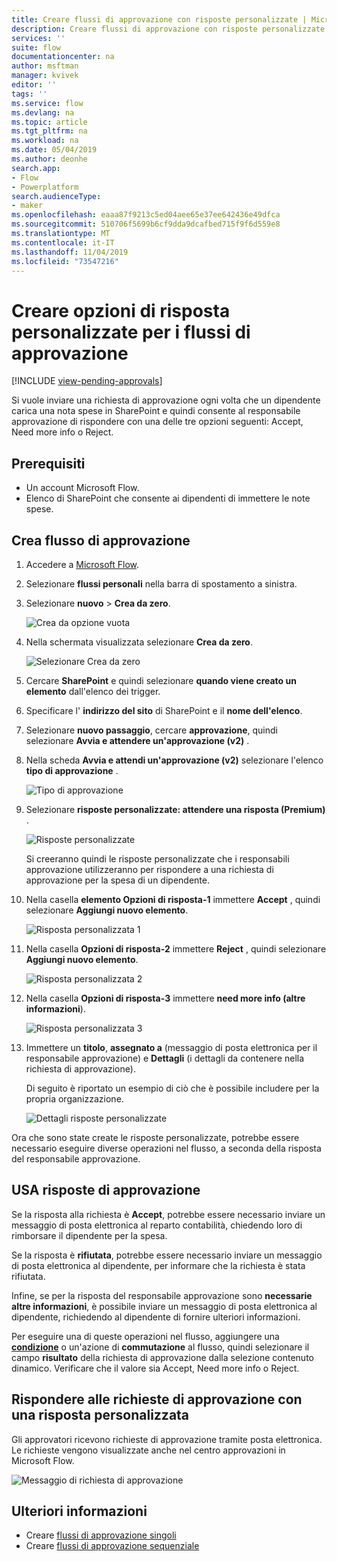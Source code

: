 ```yaml
---
title: Creare flussi di approvazione con risposte personalizzate | Microsoft Docs
description: Creare flussi di approvazione con risposte personalizzate.
services: ''
suite: flow
documentationcenter: na
author: msftman
manager: kvivek
editor: ''
tags: ''
ms.service: flow
ms.devlang: na
ms.topic: article
ms.tgt_pltfrm: na
ms.workload: na
ms.date: 05/04/2019
ms.author: deonhe
search.app:
- Flow
- Powerplatform
search.audienceType:
- maker
ms.openlocfilehash: eaaa87f9213c5ed04aee65e37ee642436e49dfca
ms.sourcegitcommit: 510706f5699b6cf9dda9dcafbed715f9f6d559e8
ms.translationtype: MT
ms.contentlocale: it-IT
ms.lasthandoff: 11/04/2019
ms.locfileid: "73547216"
---
```

# <a name="create-custom-response-options-for-approval-flows"></a>Creare opzioni di risposta personalizzate per i flussi di approvazione
[!INCLUDE [view-pending-approvals](includes/cc-rebrand.md)]

Si vuole inviare una richiesta di approvazione ogni volta che un dipendente carica una nota spese in SharePoint e quindi consente al responsabile approvazione di rispondere con una delle tre opzioni seguenti: Accept, Need more info o Reject.


## <a name="prerequisites"></a>Prerequisiti

- Un account Microsoft Flow.
- Elenco di SharePoint che consente ai dipendenti di immettere le note spese.

## <a name="create-approval-flow"></a>Crea flusso di approvazione
1. Accedere a [Microsoft Flow](https://flow.microsoft.com).
1. Selezionare **flussi personali** nella barra di spostamento a sinistra.
1. Selezionare **nuovo** > **Crea da zero**.

    ![Crea da opzione vuota](media/create-approval-response-options/create-approval-response-options.png)

1. Nella schermata visualizzata selezionare **Crea da zero**. 

    ![Selezionare Crea da zero](media/create-approval-response-options/create-from-blank.png)

1. Cercare **SharePoint** e quindi selezionare **quando viene creato un elemento** dall'elenco dei trigger. 

1. Specificare l' **indirizzo del sito** di SharePoint e il **nome dell'elenco**. 

1. Selezionare **nuovo passaggio**, cercare **approvazione**, quindi selezionare **Avvia e attendere un'approvazione (v2)** .

1. Nella scheda **Avvia e attendi un'approvazione (v2)** selezionare l'elenco **tipo di approvazione** .

    ![Tipo di approvazione](media/create-approval-response-options/select-approval-type.png)

1. Selezionare **risposte personalizzate: attendere una risposta (Premium)** .

    ![Risposte personalizzate](media/create-approval-response-options/select-custom-responses.png)

    Si creeranno quindi le risposte personalizzate che i responsabili approvazione utilizzeranno per rispondere a una richiesta di approvazione per la spesa di un dipendente.


1. Nella casella **elemento Opzioni di risposta-1** immettere **Accept** , quindi selezionare **Aggiungi nuovo elemento**. 

    ![Risposta personalizzata 1](media/create-approval-response-options/enter-response-1.png)

1. Nella casella **Opzioni di risposta-2** immettere **Reject** , quindi selezionare **Aggiungi nuovo elemento**.

    ![Risposta personalizzata 2](media/create-approval-response-options/enter-response-2.png)

1. Nella casella **Opzioni di risposta-3** immettere **need more info (altre informazioni**).

    ![Risposta personalizzata 3](media/create-approval-response-options/enter-response-3.png)   
    

1. Immettere un **titolo**, **assegnato a** (messaggio di posta elettronica per il responsabile approvazione) e **Dettagli** (i dettagli da contenere nella richiesta di approvazione).

    Di seguito è riportato un esempio di ciò che è possibile includere per la propria organizzazione.

    ![Dettagli risposte personalizzate](media/create-approval-response-options/enter-title-assigned-to-details.png)


Ora che sono state create le risposte personalizzate, potrebbe essere necessario eseguire diverse operazioni nel flusso, a seconda della risposta del responsabile approvazione.


## <a name="use-approval-responses"></a>USA risposte di approvazione 

Se la risposta alla richiesta è **Accept**, potrebbe essere necessario inviare un messaggio di posta elettronica al reparto contabilità, chiedendo loro di rimborsare il dipendente per la spesa. 

Se la risposta è **rifiutata**, potrebbe essere necessario inviare un messaggio di posta elettronica al dipendente, per informare che la richiesta è stata rifiutata.

Infine, se per la risposta del responsabile approvazione sono **necessarie altre informazioni**, è possibile inviare un messaggio di posta elettronica al dipendente, richiedendo al dipendente di fornire ulteriori informazioni.

Per eseguire una di queste operazioni nel flusso, aggiungere una [**condizione**](add-condition.md) o un'azione di **commutazione** al flusso, quindi selezionare il campo **risultato** della richiesta di approvazione dalla selezione contenuto dinamico. Verificare che il valore sia Accept, Need more info o Reject.

## <a name="respond-to-approval-requests-with-a-custom-response"></a>Rispondere alle richieste di approvazione con una risposta personalizzata

Gli approvatori ricevono richieste di approvazione tramite posta elettronica. Le richieste vengono visualizzate anche nel centro approvazioni in Microsoft Flow. 

![Messaggio di richiesta di approvazione](media/create-approval-response-options/approval-request-email.png)

## <a name="learn-more"></a>Ulteriori informazioni
- Creare [flussi di approvazione singoli](modern-approvals.md)
- Creare [flussi di approvazione sequenziale](sequential-modern-approvals.md)
